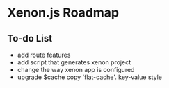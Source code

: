 # Xenon.js Roadmap

## To-do List

- add route features
- add script that generates xenon project
- change the way xenon app is configured
- upgrade $cache copy 'flat-cache'. key-value style
